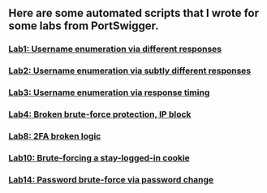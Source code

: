 ## Here are some automated scripts that I wrote for some labs from PortSwigger.
### [Lab1: Username enumeration via different responses](https://github.com/Sec0gh/python-scripts/blob/main/Authentication%20scripts/Lab1_username%26password_auth.py)

### [Lab2: Username enumeration via subtly different responses](https://github.com/Sec0gh/python-scripts/blob/main/Authentication%20scripts/Lab2_username%26password_auth.py)

### [Lab3: Username enumeration via response timing](https://github.com/Sec0gh/python-scripts/blob/main/Authentication%20scripts/Lab3_ResponseTiming.py)

### [Lab4: Broken brute-force protection, IP block](https://github.com/Sec0gh/python-scripts/blob/main/Authentication%20scripts/Lab4_BypassBlockingIP.py)

### [Lab8: 2FA broken logic](https://github.com/Sec0gh/python-scripts/blob/main/Authentication%20scripts/Lab8_2FABrokenLogic.py)

### [Lab10: Brute-forcing a stay-logged-in cookie](https://github.com/Sec0gh/python-scripts/blob/main/Authentication%20scripts/Lab10_BruteForcingCookie.py)

### [Lab14: Password brute-force via password change](https://github.com/Sec0gh/python-scripts/blob/main/Authentication%20scripts/Lab14_BruteForcer.py)
